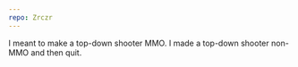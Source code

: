 ```yaml
---
repo: Zrczr
---
```

I meant to make a top-down shooter MMO. I made a top-down shooter non-MMO and then quit.
